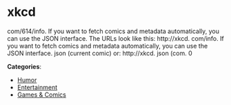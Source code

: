 # xkcd


com/614/info. If you want to fetch comics and metadata automatically, you can use the JSON interface. The URLs look like this: http://xkcd. com/info.  If you want to fetch comics and metadata automatically, you can use the JSON interface. json (current comic) or: http://xkcd. json (com. 0



**Categories**:
- [Humor](https://github.com/apis-list/apis-list#humor)
- [Entertainment](https://github.com/apis-list/apis-list#entertainment)
- [Games & Comics](https://github.com/apis-list/apis-list#games-and-comics)






